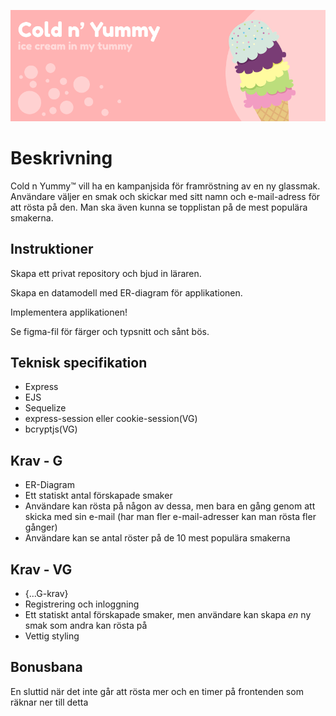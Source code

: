 ![](coldnyummy.png)

# Beskrivning
Cold n Yummy™ vill ha en kampanjsida för framröstning av en ny glassmak. Användare väljer en smak och skickar med sitt namn och e-mail-adress för att rösta på den. Man ska även kunna se topplistan på de mest populära smakerna.

## Instruktioner
Skapa ett privat repository och bjud in läraren.

Skapa en datamodell med ER-diagram för applikationen.

Implementera applikationen!

Se figma-fil för färger och typsnitt och sånt bös.

## Teknisk specifikation
* Express
* EJS
* Sequelize
* express-session eller cookie-session(VG)
* bcryptjs(VG)

## Krav - G
* ER-Diagram
* Ett statiskt antal förskapade smaker
* Användare kan rösta på någon av dessa, men bara en gång genom att skicka med sin e-mail (har man fler e-mail-adresser kan man rösta fler gånger)
* Användare kan se antal röster på de 10 mest populära smakerna

## Krav - VG
* {...G-krav}
* Registrering och inloggning
* Ett statiskt antal förskapade smaker, men användare kan skapa _en_ ny smak som andra kan rösta på
* Vettig styling

## Bonusbana
En sluttid när det inte går att rösta mer och en timer på frontenden som räknar ner till detta